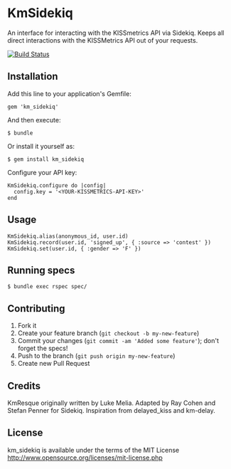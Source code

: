 # KmSidekiq

An interface for interacting with the KISSmetrics API via Sidekiq. Keeps all direct interactions with the KISSMetrics API out of your requests.

[![Build Status](https://secure.travis-ci.org/yapplabs/km_sidekiq.png)](http://travis-ci.org/yapplabs/km_sidekiq)

## Installation

Add this line to your application's Gemfile:

    gem 'km_sidekiq'

And then execute:

    $ bundle

Or install it yourself as:

    $ gem install km_sidekiq

Configure your API key:

    KmSidekiq.configure do |config|
      config.key = '<YOUR-KISSMETRICS-API-KEY>'
    end

## Usage

    KmSidekiq.alias(anonymous_id, user.id)
    KmSidekiq.record(user.id, 'signed_up', { :source => 'contest' })
    KmSidekiq.set(user.id, { :gender => 'F' })

## Running specs

    $ bundle exec rspec spec/

## Contributing

1. Fork it
2. Create your feature branch (`git checkout -b my-new-feature`)
3. Commit your changes (`git commit -am 'Added some feature'`); don't forget the specs!
4. Push to the branch (`git push origin my-new-feature`)
5. Create new Pull Request

## Credits

KmResque originally written by Luke Melia. Adapted by Ray Cohen and Stefan Penner for Sidekiq. Inspiration from delayed_kiss and km-delay.

## License

km_sidekiq is available under the terms of the MIT License http://www.opensource.org/licenses/mit-license.php
